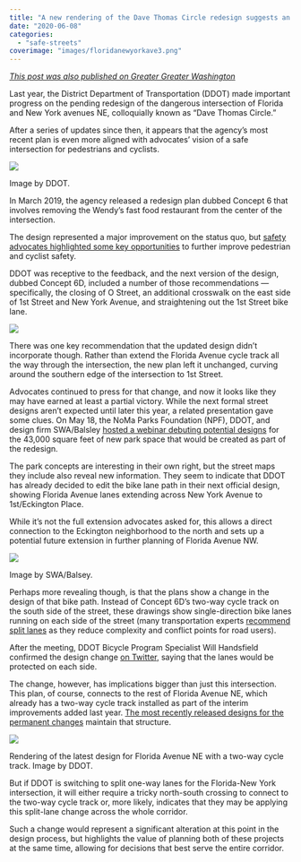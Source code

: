 ```yaml
---
title: "A new rendering of the Dave Thomas Circle redesign suggests an important bike lane extension"
date: "2020-06-08"
categories: 
  - "safe-streets"
coverimage: "images/floridanewyorkave3.png"
---
```


_[This post was also published on Greater Greater Washington](https://ggwash.org/view/77957/new-rendering-of-dave-thomas-circle-redesign-suggests-important-bike-lane-addition)_

Last year, the District Department of Transportation (DDOT) made important progress on the pending redesign of the dangerous intersection of Florida and New York avenues NE, colloquially known as “Dave Thomas Circle.”

After a series of updates since then, it appears that the agency’s most recent plan is even more aligned with advocates’ vision of a safe intersection for pedestrians and cyclists.

[![](/images/floridanewyorkave4_800_517.png)](https://ggwash.org/images/posts/_resized/floridanewyorkave4.png)

Image by DDOT.

In March 2019, the agency released a redesign plan dubbed Concept 6 that involves removing the Wendy’s fast food restaurant from the center of the intersection.

The design represented a major improvement on the status quo, but [safety advocates highlighted some key opportunities](https://ggwash.org/view/71145/kenyan-mcduffie-wants-dc-to-buy-and-demolish-the-dave-thomas-circle-wendys-what-dc-should-do-next) to further improve pedestrian and cyclist safety.

DDOT was receptive to the feedback, and the next version of the design, dubbed Concept 6D, included a number of those recommendations — specifically, the closing of O Street, an additional crosswalk on the east side of 1st Street and New York Avenue, and straightening out the 1st Street bike lane.

[![](/images/floridanewyorkave2.png)](https://ggwash.org/images/posts/_resized/floridanewyorkave2.png)

There was one key recommendation that the updated design didn’t incorporate though. Rather than extend the Florida Avenue cycle track all the way through the intersection, the new plan left it unchanged, curving around the southern edge of the intersection to 1st Street.

Advocates continued to press for that change, and now it looks like they may have earned at least a partial victory. While the next formal street designs aren’t expected until later this year, a related presentation gave some clues. On May 18, the NoMa Parks Foundation (NPF), DDOT, and design firm SWA/Balsley [hosted a webinar debuting potential designs](https://www.nomaparks.org/fl-ny-intersection/) for the 43,000 square feet of new park space that would be created as part of the redesign.

The park concepts are interesting in their own right, but the street maps they include also reveal new information. They seem to indicate that DDOT has already decided to edit the bike lane path in their next official design, showing Florida Avenue lanes extending across New York Avenue to 1st/Eckington Place.

While it’s not the full extension advocates asked for, this allows a direct connection to the Eckington neighborhood to the north and sets up a potential future extension in further planning of Florida Avenue NW.

[![](/images/floridanewyorkave3_800_507.png)](https://ggwash.org/images/posts/_resized/floridanewyorkave3.png)

Image by SWA/Balsey.

Perhaps more revealing though, is that the plans show a change in the design of that bike path. Instead of Concept 6D’s two-way cycle track on the south side of the street, these drawings show single-direction bike lanes running on each side of the street (many transportation experts [recommend split lanes](https://usa.streetsblog.org/2019/08/16/study-two-way-bike-lanes-produce-more-injuries/) as they reduce complexity and conflict points for road users).

After the meeting, DDOT Bicycle Program Specialist Will Handsfield confirmed the design change [on Twitter,](https://twitter.com/WHands80/status/1262654138296471553) saying that the lanes would be protected on each side.

The change, however, has implications bigger than just this intersection. This plan, of course, connects to the rest of Florida Avenue NE, which already has a two-way cycle track installed as part of the interim improvements added last year. [The most recently released designs for the permanent changes](https://www.floridaaveproject.com/index) maintain that structure.

[![](/images/car800.png)](https://ggwash.org/images/posts/_resized/car800.png)

Rendering of the latest design for Florida Avenue NE with a two-way cycle track. Image by DDOT.

But if DDOT is switching to split one-way lanes for the Florida-New York intersection, it will either require a tricky north-south crossing to connect to the two-way cycle track or, more likely, indicates that they may be applying this split-lane change across the whole corridor.

Such a change would represent a significant alteration at this point in the design process, but highlights the value of planning both of these projects at the same time, allowing for decisions that best serve the entire corridor.
